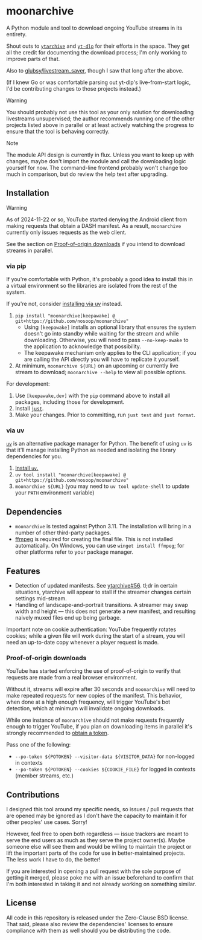# moonarchive

A Python module and tool to download ongoing YouTube streams in its entirety.

Shout outs to [`ytarchive`][] and [`yt-dlp`][] for their efforts in the space.  They get all the
credit for documenting the download process; I'm only working to improve parts of that.

Also to [glubsy/livestream_saver][], though I saw that long after the above.

(If I knew Go or was comfortable parsing out yt-dlp's live-from-start logic, I'd be contributing
changes to those projects instead.)

> [!WARNING]
> 
> You should probably not use this tool as your only solution for downloading livestreams
> unsupervised; the author recommends running one of the other projects listed above in parallel
> or at least actively watching the progress to ensure that the tool is behaving correctly.

> [!NOTE]
> 
> The module API design is currently in flux.  Unless you want to keep up with changes, maybe
> don't import the module and call the downloading logic yourself for now.  The command-line
> frontend probably won't change too much in comparison, but do review the help text after
> upgrading.

[`ytarchive`]: https://github.com/Kethsar/ytarchive
[`yt-dlp`]: https://github.com/yt-dlp/yt-dlp
[glubsy/livestream_saver]: https://github.com/glubsy/livestream_saver

## Installation

> [!WARNING]
> As of 2024-11-22 or so, YouTube started denying the Android client from making requests that
> obtain a DASH manifest.  As a result, `moonarchive` currently only issues requests as the web
> client.
> 
> See the section on [Proof-of-origin downloads](#proof-of-origin-downloads) if you intend to
> download streams in parallel.

### via pip

If you're comfortable with Python, it's probably a good idea to install this in a virtual
environment so the libraries are isolated from the rest of the system.

If you're not, consider [installing via uv](#via-uv) instead.

1. `pip install "moonarchive[keepawake] @ git+https://github.com/nosoop/moonarchive"`
    - Using `[keepawake]` installs an optional library that ensures the system doesn't go into
    standby while waiting for the stream and while downloading.  Otherwise, you will need to
    pass `--no-keep-awake` to the application to acknowledge that possibility.
    - The keepawake mechanism only applies to the CLI application; if you are calling the API
    directly you will have to replicate it yourself.
2. At minimum, `moonarchive ${URL}` on an upcoming or currently live stream to download;
`moonarchive --help` to view all possible options.

For development:

1. Use `[keepawake,dev]` with the `pip` command above to install all packages, including those
for development.
2. Install [`just`](https://github.com/casey/just).
3. Make your changes.  Prior to committing, run `just test` and `just format`.

### via uv

[`uv`][] is an alternative package manager for Python.  The benefit of using `uv` is that it'll
manage installing Python as needed and isolating the library dependencies for you.

1. [Install `uv`.](https://docs.astral.sh/uv/getting-started/installation/)
2. `uv tool install "moonarchive[keepawake] @ git+https://github.com/nosoop/moonarchive"`
3. `moonarchive ${URL}` (you may need to `uv tool update-shell` to update your `PATH`
environment variable)

[`uv`]: https://docs.astral.sh/uv/

## Dependencies

- `moonarchive` is tested against Python 3.11.  The installation will bring in a number of other
third-party packages.
- [ffmpeg][] is required for creating the final file.  This is not installed automatically.
On Windows, you can use `winget install ffmpeg`; for other platforms refer to your package
manager.

[ffmpeg]: https://ffmpeg.org/download.html

## Features

- Detection of updated manifests.  See [ytarchive#56][].  tl;dr in certain situations,
ytarchive will appear to stall if the streamer changes certain settings mid-stream.
- Handling of landscape-and-portrait transitions.  A streamer may swap width and height &mdash;
this does not generate a new manifest, and resulting naively muxed files end up being garbage.

Important note on cookie authentication:  YouTube frequently rotates cookies; while a given file
will work during the start of a stream, you will need an up-to-date copy whenever a player
request is made.

[ytarchive#56]: https://github.com/Kethsar/ytarchive/issues/56

### Proof-of-origin downloads

YouTube has started enforcing the use of proof-of-origin to verify that requests are made from a
real browser environment.

Without it, streams will expire after 30 seconds and `moonarchive` will need to make repeated
requests for new copies of the manifest.  This behavior, when done at a high enough frequency,
will trigger YouTube's bot detection, which at minimum will invalidate ongoing downloads.

While one instance of `moonarchive` should not make requests frequently enough to trigger
YouTube, if you plan on downloading items in parallel it's strongly recommended to
[obtain a token][].

Pass one of the following:

- `--po-token ${POTOKEN} --visitor-data ${VISITOR_DATA}` for non-logged in contexts
- `--po-token ${POTOKEN} --cookies ${COOKIE_FILE}` for logged in contexts (member streams, etc.)

[obtain a token]: https://github.com/yt-dlp/yt-dlp/wiki/Extractors#po-token-guide

## Contributions

I designed this tool around my specific needs, so issues / pull requests that are opened may
be ignored as I don't have the capacity to maintain it for other peoples' use cases.  Sorry!

However, feel free to open both regardless &mdash; issue trackers are meant to serve the
end users as much as they serve the project owner(s).  Maybe someone else will see them and
would be willing to maintain the project or lift the important parts of the code for use in
better-maintained projects.  The less work I have to do, the better!

If you are interested in opening a pull request with the sole purpose of getting it merged,
please poke me with an issue beforehand to confirm that I'm both interested in taking it and
not already working on something similar.

## License

All code in this repository is released under the Zero-Clause BSD license.  That said, please
also review the dependencies' licenses to ensure compliance with them as well should you be
distributing the code.
